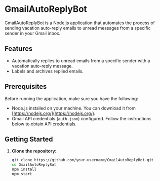 # GmailAutoReplyBot

GmailAutoReplyBot is a Node.js application that automates the process of sending vacation auto-reply emails to unread messages from a specific sender in your Gmail inbox.

## Features

- Automatically replies to unread emails from a specific sender with a vacation auto-reply message.
- Labels and archives replied emails.

## Prerequisites

Before running the application, make sure you have the following:

- Node.js installed on your machine. You can download it from [https://nodejs.org/](https://nodejs.org/).
- Gmail API credentials (`auth.json`) configured. Follow the instructions below to obtain API credentials.

## Getting Started

1. **Clone the repository:**

   ```bash
   git clone https://github.com/your-username/GmailAutoReplyBot.git
   cd GmailAutoReplyBot
   npm install
   npm start


